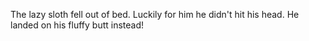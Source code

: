 The lazy sloth fell out of bed. Luckily for him he didn't hit his head. He landed on his fluffy butt instead! 